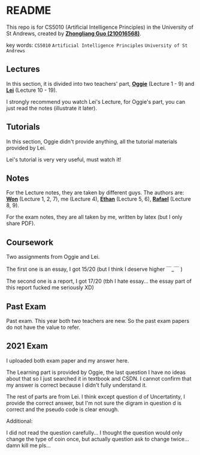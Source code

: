 # README

This repo is for CS5010 (Artificial Intelligence Principles) in the University of St Andrews, created by **[Zhongliang Guo (210016568)](mailto:zg34@st-andrews.ac.uk)**.

key words: `CS5010` `Artificial Intelligence Principles` `University of St Andrews`

## Lectures

In this section, it is divided into two teachers' part, **[Oggie](mailto:oa7@st-andrews.ac.uk)** (Lecture 1 - 9) and **[Lei](mailto:lf28@st-andrews.ac.uk)** (Lecture 10 - 19).

I strongly recommend you watch Lei's Lecture, for Oggie's part, you can just read the notes (illustrate it later).

## Tutorials

In this section, Oggie didn't provide anything, all the tutorial materials provided by Lei.

Lei's tutorial is very very useful, must watch it!

## Notes

For the Lecture notes, they are taken by different guys. The authors are: **[Won](mailto:hwwnc1@st-andrews.ac.uk)** (Lecture 1, 2, 7), me (Lecture 4), **[Ethan](mailto:eh250@st-andrews.ac.uk)** (Lecture 5, 6), **[Rafael](mailto:rk81@st-andrews.ac.uk)** (Lecture 8, 9).

For the exam notes, they are all taken by me, written by latex (but I only share PDF).

## Coursework

Two assignments from Oggie and Lei.

The first one is an essay, I got 15/20 (but I think I deserve higher   ￣_￣   )

The second one is a report, I got 17/20 (tbh I hate essay... the essay part of this report fucked me seriously XD)

## Past Exam

Past exam. This year both two teachers are new. So the past exam papers do not have the value to refer.

## 2021 Exam

I uploaded both exam paper and my answer here.

The Learning part is provided by Oggie, the last question I have no ideas about that so I just searched it in textbook and CSDN. I cannot confirm that my answer is correct because I didn't fully understand it.

The rest of parts are from Lei. I think except question d of Uncertatinty, I provide the correct answer, but I'm not sure the digram in question d is correct and the pseudo code is clear enough.

Additional:

I did not read the question carefully... I thought the question would only change the type of coin once, but actually question ask to change twice... damn kill me pls...
